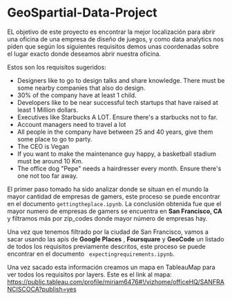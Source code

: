 # GeoSpartial-Data-Project

EL objetivo de este proyecto es encontrar la mejor localización para abrir una oficina de una empresa de diseño de juegos, y como data analytics nos piden que  según los siguientes requisitos demos unas coordenadas sobre el lugar exacto donde deseamos abrir nuestra oficina.

Estos son los requisitos sugeridos:

- Designers like to go to design talks and share knowledge. There must be some nearby companies that also do design.
- 30% of the company have at least 1 child.
- Developers like to be near successful tech startups that have raised at least 1 Million dollars.
- Executives like Starbucks A LOT. Ensure there's a starbucks not to far.
- Account managers need to travel a lot
- All people in the company have between 25 and 40 years, give them some place to go to party.
- The CEO is Vegan
- If you want to make the maintenance guy happy, a basketball stadium must be around 10 Km.
- The office dog "Pepe" needs a hairdresser every month. Ensure there's one not too far away.

El primer paso tomado ha sido analizar donde se situan en el mundo la mayor cantidad de empresas de gamers, este proceso se puede encontrar en el documento ``gettingtheplace.ipynb``. 
La conclusión obtenida fue que el mayor numero de empresas de gamers se encuentra en **San Francisco, CA** y filtramos más por zip_codes donde mayor número de empresas hay.

Una vez que tenemos filtrado por la ciudad de San Francisco, vamos a sacar usando las apis de **Google Places** , **Foursquare**  y **GeoCode** un listado de todos los requisitos previamente descritos, este proceso se puede encontrar en el documento `` expectingrequirements.ipynb``.

Una vez sacado esta información creamos un mapa en TableauMap para ver todos los requisitos por layers. 
Este es el link al mapa:
https://public.tableau.com/profile/miriam6476#!/vizhome/officeHQ/SANFRANCISCOCA?publish=yes




